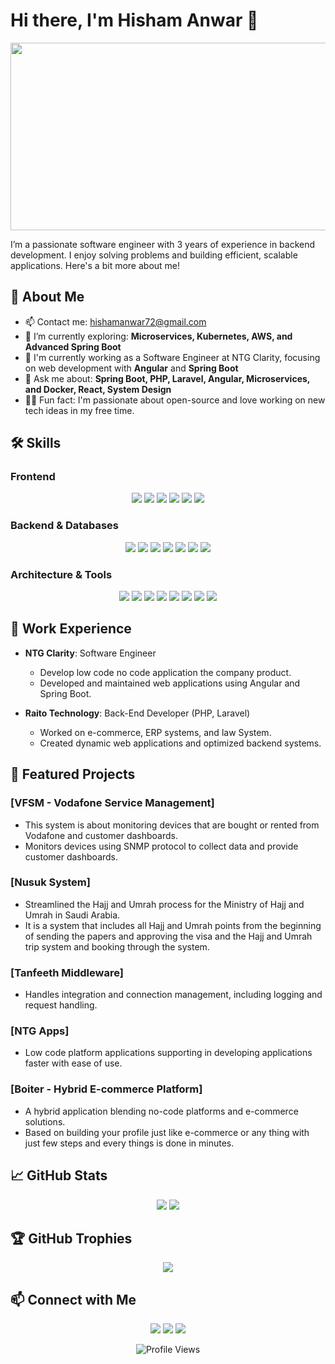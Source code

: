 # Hi there, I'm Hisham Anwar 👋

<div align="center">
  <img src="https://media.giphy.com/media/R03zWv5p1oNSQd91EP/giphy.gif" width="600" height="300"/>
</div>

I’m a passionate software engineer with 3 years of experience in backend development. I enjoy solving problems and building efficient, scalable applications. Here's a bit more about me!

## 🚀 About Me
- 📫 Contact me: [hishamanwar72@gmail.com](mailto:hishamanwar72@gmail.com)
- 🌱 I’m currently exploring: **Microservices, Kubernetes, AWS, and Advanced Spring Boot**
- 💼 I'm currently working as a Software Engineer at NTG Clarity, focusing on web development with **Angular** and **Spring Boot**
- 💬 Ask me about: **Spring Boot, PHP, Laravel, Angular, Microservices, and Docker, React, System Design**
- 👨‍💻 Fun fact: I'm passionate about open-source and love working on new tech ideas in my free time.

## 🛠 Skills
### Frontend
<p align="center">
  <img src="https://img.shields.io/badge/HTML5-E34F26?style=for-the-badge&logo=html5&logoColor=white"/>
  <img src="https://img.shields.io/badge/CSS3-1572B6?style=for-the-badge&logo=css3&logoColor=white"/>
  <img src="https://img.shields.io/badge/JavaScript-F7DF1E?style=for-the-badge&logo=javascript&logoColor=black"/>
  <img src="https://img.shields.io/badge/TypeScript-3178C6?style=for-the-badge&logo=typescript&logoColor=white"/>
  <img src="https://img.shields.io/badge/React-61DAFB?style=for-the-badge&logo=react&logoColor=black"/>
  <img src="https://img.shields.io/badge/Angular-DD0031?style=for-the-badge&logo=angular&logoColor=white"/>
</p>

### Backend & Databases
<p align="center">
  <img src="https://img.shields.io/badge/Java-007396?style=for-the-badge&logo=java&logoColor=white"/>
  <img src="https://img.shields.io/badge/Spring_Boot-6DB33F?style=for-the-badge&logo=spring-boot&logoColor=white"/>
  <img src="https://img.shields.io/badge/Node.js-339933?style=for-the-badge&logo=node.js&logoColor=white"/>
  <img src="https://img.shields.io/badge/PHP-777BB4?style=for-the-badge&logo=php&logoColor=white"/>
  <img src="https://img.shields.io/badge/MySQL-4479A1?style=for-the-badge&logo=mysql&logoColor=white"/>
  <img src="https://img.shields.io/badge/PostgreSQL-4169E1?style=for-the-badge&logo=postgresql&logoColor=white"/>
  <img src="https://img.shields.io/badge/MongoDB-47A248?style=for-the-badge&logo=mongodb&logoColor=white"/>
</p>

### Architecture & Tools
<p align="center">
  <img src="https://img.shields.io/badge/Microservices-0052CC?style=for-the-badge&logo=microservices&logoColor=white"/>
  <img src="https://img.shields.io/badge/Docker-2496ED?style=for-the-badge&logo=docker&logoColor=white"/>
  <img src="https://img.shields.io/badge/Kubernetes-326CE5?style=for-the-badge&logo=kubernetes&logoColor=white"/>
  <img src="https://img.shields.io/badge/Git-F05032?style=for-the-badge&logo=git&logoColor=white"/>
  <img src="https://img.shields.io/badge/GitHub-181717?style=for-the-badge&logo=github&logoColor=white"/>
  <img src="https://img.shields.io/badge/NGINX-009639?style=for-the-badge&logo=nginx&logoColor=white"/>
  <img src="https://img.shields.io/badge/Keycloak-007396?style=for-the-badge&logo=keycloak&logoColor=white"/>
  <img src="https://img.shields.io/badge/Apache_Kafka-231F20?style=for-the-badge&logo=apache-kafka&logoColor=white"/>
</p>

## 💼 Work Experience
- **NTG Clarity**: Software Engineer
  - Develop low code no code application the company product.
  - Developed and maintained web applications using Angular and Spring Boot.

- **Raito Technology**: Back-End Developer (PHP, Laravel)
  - Worked on e-commerce, ERP systems, and law System.
  - Created dynamic web applications and optimized backend systems.

## 🌟 Featured Projects
### [VFSM - Vodafone Service Management]
- This system is about monitoring devices that are bought or rented from Vodafone and customer dashboards. 
- Monitors devices using SNMP protocol to collect data and provide customer dashboards.

### [Nusuk System]
- Streamlined the Hajj and Umrah process for the Ministry of Hajj and Umrah in Saudi Arabia.
- It is a system that includes all Hajj and Umrah points from the beginning of sending the papers and approving the visa and the Hajj and Umrah trip system and booking through the system. 

### [Tanfeeth Middleware]
- Handles integration and connection management, including logging and request handling.

### [NTG Apps]
- Low code platform applications supporting in developing applications faster with ease of use. 

### [Boiter - Hybrid E-commerce Platform]
- A hybrid application blending no-code platforms and e-commerce solutions.
- Based on building your profile just like e-commerce or any thing with just few steps and every things is done in minutes.

## 📈 GitHub Stats
<p align="center">
  <img src="https://github-readme-stats.vercel.app/api?username=Hisham2000&show_icons=true&theme=radical"/>
  <img src="https://github-readme-streak-stats.herokuapp.com/?user=Hisham2000&theme=radical&fire=DD2727&ring=DD2727"/>
</p>


## 🏆 GitHub Trophies
<p align="center">
  <img src="https://github-profile-trophy.vercel.app/?username=Hisham2000&theme=dracula&row=2&column=4"/>
</p>

## 📫 Connect with Me
<p align="center">
  <a href="https://github.com/Hisham2000"><img src="https://img.shields.io/badge/GitHub-181717?style=for-the-badge&logo=github" /></a>
  <a href="https://www.linkedin.com/in/hisham-anwar"><img src="https://img.shields.io/badge/LinkedIn-0077B5?style=for-the-badge&logo=linkedin" /></a>
  <a href="mailto:hishamanwar72@gmail.com"><img src="https://img.shields.io/badge/Email-D14836?style=for-the-badge&logo=gmail&logoColor=white"/></a>
</p>

<div align="center">
  <img src="https://komarev.com/ghpvc/?username=Hisham2000&color=blue" alt="Profile Views"/>
</div>
